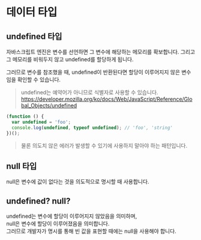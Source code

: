 # 데이터 타입

## undefined 타입

자바스크립트 엔진은 변수를 선언하면 그 변수에 해당하는 메모리를 확보합니다.
그리고 그 메모리를 비워두지 않고 undefined를 할당하게 됩니다.

그러므로 변수를 참조했을 때, undefined이 반환된다면 할당이 이루어지지 않은 변수임을 확인할 수 있습니다.

> undefined는 예약어가 아니므로 식별자로 사용할 수 있습니다.
> https://developer.mozilla.org/ko/docs/Web/JavaScript/Reference/Global_Objects/undefined

```js
(function () {
  var undefined = 'foo';
  console.log(undefined, typeof undefined); // 'foo', 'string'
})();
```

> 물론 의도치 않은 에러가 발생할 수 있기에 사용하지 말아야 하는 패턴입니다.

## null 타입

null은 변수에 값이 없다는 것을 의도적으로 명시할 때 사용합니다.

## undefined? null?

undefined는 변수에 할당이 이루어지지 않았음을 의미하며,  
null은 변수에 할당이 이루어졌음을 의미합니다.  
그러므로 개발자가 명시를 통해 빈 값을 표현할 때에는 null을 사용해야 합니다.
